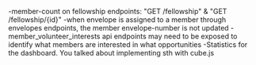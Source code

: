 -member-count on fellowship endpoints: "GET /fellowship" & "GET /fellowship/{id}"
-when envelope is assigned to a member through envelopes endpoints, the member envelope-number is not updated
-member_volunteer_interests api endpoints may need to be exposed to identify what members are interested in what opportunities
-Statistics for the dashboard. You talked about implementing sth with cube.js